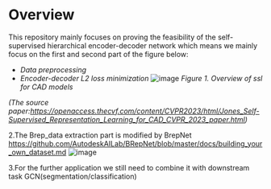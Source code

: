 # **Overview**

This repository mainly focuses on proving the feasibility of the self-supervised hierarchical encoder-decoder network which means we mainly focus on the first and second part of the figure below:
- *Data preprocessing*
- *Encoder-decoder L2 loss minimization*
![image](https://github.com/user-attachments/assets/528f34d8-9f0e-4bac-86e6-a8b925c73020)
*Figure 1. Overview of ssl for CAD models*

*(The source paper:https://openaccess.thecvf.com/content/CVPR2023/html/Jones_Self-Supervised_Representation_Learning_for_CAD_CVPR_2023_paper.html)*

2.The Brep_data extraction part is modified by BrepNet https://github.com/AutodeskAILab/BRepNet/blob/master/docs/building_your_own_dataset.md
![image](https://github.com/user-attachments/assets/31ed605b-fd09-4953-ad74-292974f4b308)

3.For the further application we still need to combine it with downstream task GCN(segmentation/classification)
